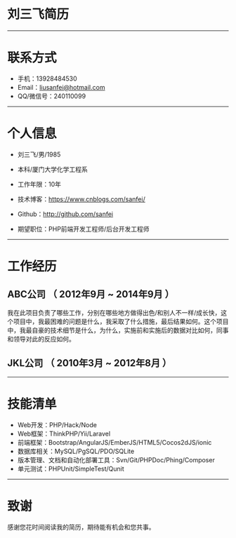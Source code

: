 # 刘三飞简历

---

# 联系方式

- 手机：13928484530 
- Email：liusanfei@hotmail.com
- QQ/微信号：240110099 

---

# 个人信息

 - 刘三飞/男/1985 
 - 本科/厦门大学化学工程系 
 - 工作年限：10年
 - 技术博客：https://www.cnblogs.com/sanfei/
 - Github：http://github.com/sanfei 

 - 期望职位：PHP前端开发工程师/后台开发工程师

---

# 工作经历

## ABC公司 （ 2012年9月 ~ 2014年9月 ）

我在此项目负责了哪些工作，分别在哪些地方做得出色/和别人不一样/成长快，这个项目中，我最困难的问题是什么，我采取了什么措施，最后结果如何。这个项目中，我最自豪的技术细节是什么，为什么，实施前和实施后的数据对比如何，同事和领导对此的反应如何。

## JKL公司 （ 2010年3月 ~ 2012年8月 ）


---

# 技能清单

- Web开发：PHP/Hack/Node
- Web框架：ThinkPHP/Yii/Laravel
- 前端框架：Bootstrap/AngularJS/EmberJS/HTML5/Cocos2dJS/ionic
- 数据库相关：MySQL/PgSQL/PDO/SQLite
- 版本管理、文档和自动化部署工具：Svn/Git/PHPDoc/Phing/Composer
- 单元测试：PHPUnit/SimpleTest/Qunit


---

# 致谢
感谢您花时间阅读我的简历，期待能有机会和您共事。

